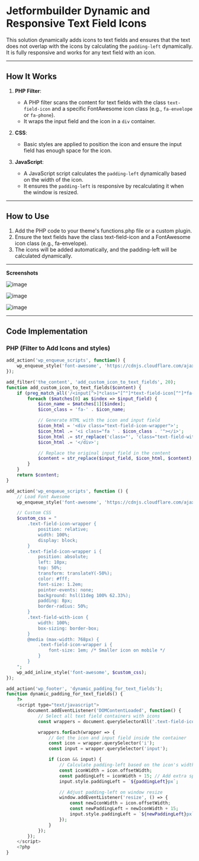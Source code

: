 # Jetformbuilder Dynamic and Responsive Text Field Icons

This solution dynamically adds icons to text fields and ensures that the text does not overlap with the icons by calculating the `padding-left` dynamically. It is fully responsive and works for any text field with an icon.

---

## How It Works

1. **PHP Filter**:
   - A PHP filter scans the content for text fields with the class `text-field-icon` and a specific FontAwesome icon class (e.g., `fa-envelope` or `fa-phone`).
   - It wraps the input field and the icon in a `div` container.

2. **CSS**:
   - Basic styles are applied to position the icon and ensure the input field has enough space for the icon.

3. **JavaScript**:
   - A JavaScript script calculates the `padding-left` dynamically based on the width of the icon.
   - It ensures the `padding-left` is responsive by recalculating it when the window is resized.

---

## How to Use
1. Add the PHP code to your theme's functions.php file or a custom plugin.
2. Ensure the text fields have the class text-field-icon and a FontAwesome icon class (e.g., fa-envelope).
3. The icons will be added automatically, and the padding-left will be calculated dynamically.

---

**Screenshots**

![image](https://github.com/user-attachments/assets/17513085-1dc1-4d07-ba15-ccb09d2185f4)

![image](https://github.com/user-attachments/assets/efd137be-3a17-447a-8207-516bde455823)

![image](https://github.com/user-attachments/assets/b1e5a895-e76d-4495-b263-550550549ce2)

---


## Code Implementation

### PHP (Filter to Add Icons and styles)

```php
add_action('wp_enqueue_scripts', function() {
    wp_enqueue_style('font-awesome', 'https://cdnjs.cloudflare.com/ajax/libs/font-awesome/5.15.4/css/all.min.css', [], null);
});

add_filter('the_content', 'add_custom_icon_to_text_fields', 20);
function add_custom_icon_to_text_fields($content) {
    if (preg_match_all('/<input[^>]*class="[^"]*text-field-icon[^"]*fa-([a-z0-9-]+)[^"]*"[^>]*>/i', $content, $matches)) {
        foreach ($matches[0] as $index => $input_field) {
            $icon_name = $matches[1][$index];
            $icon_class = 'fa-' . $icon_name;

            // Generate HTML with the icon and input field
            $icon_html = '<div class="text-field-icon-wrapper">';
            $icon_html .= '<i class="fa ' . $icon_class . '"></i>';
            $icon_html .= str_replace('class="', 'class="text-field-with-icon ', $input_field);
            $icon_html .= '</div>';

            // Replace the original input field in the content
            $content = str_replace($input_field, $icon_html, $content);
        }
    }
    return $content;
}

add_action('wp_enqueue_scripts', function () {
    // Load Font Awesome
    wp_enqueue_style('font-awesome', 'https://cdnjs.cloudflare.com/ajax/libs/font-awesome/5.15.4/css/all.min.css', [], null);

    // Custom CSS
    $custom_css = "
        .text-field-icon-wrapper {
            position: relative;
            width: 100%;
            display: block;
        }
        .text-field-icon-wrapper i {
            position: absolute;
            left: 10px;
            top: 50%;
            transform: translateY(-50%);
            color: #fff;
            font-size: 1.2em;
            pointer-events: none;
            background: hsl(11deg 100% 62.33%);
            padding: 8px;
            border-radius: 50%;
        }
        .text-field-with-icon {
            width: 100%;
            box-sizing: border-box;
        }
        @media (max-width: 768px) {
            .text-field-icon-wrapper i {
                font-size: 1em; /* Smaller icon on mobile */
            }
        }
    ";
    wp_add_inline_style('font-awesome', $custom_css);
});

add_action('wp_footer', 'dynamic_padding_for_text_fields');
function dynamic_padding_for_text_fields() {
    ?>
    <script type="text/javascript">
        document.addEventListener('DOMContentLoaded', function() {
            // Select all text field containers with icons
            const wrappers = document.querySelectorAll('.text-field-icon-wrapper');

            wrappers.forEach(wrapper => {
                // Get the icon and input field inside the container
                const icon = wrapper.querySelector('i');
                const input = wrapper.querySelector('input');

                if (icon && input) {
                    // Calculate padding-left based on the icon's width
                    const iconWidth = icon.offsetWidth;
                    const paddingLeft = iconWidth + 15; // Add extra space (15px)
                    input.style.paddingLeft = `${paddingLeft}px`;

                    // Adjust padding-left on window resize
                    window.addEventListener('resize', () => {
                        const newIconWidth = icon.offsetWidth;
                        const newPaddingLeft = newIconWidth + 15;
                        input.style.paddingLeft = `${newPaddingLeft}px`;
                    });
                }
            });
        });
    </script>
    <?php
}



